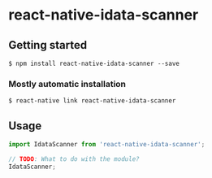 # react-native-idata-scanner

## Getting started

`$ npm install react-native-idata-scanner --save`

### Mostly automatic installation

`$ react-native link react-native-idata-scanner`

## Usage
```javascript
import IdataScanner from 'react-native-idata-scanner';

// TODO: What to do with the module?
IdataScanner;
```
